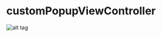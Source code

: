 # customPopupViewController


![alt tag](https://raw.githubusercontent.com/mutationevent/customPopupViewController/master/Simulator%20Screen%20Shot%2024%20déc.%202015%2002.49.47.png)
